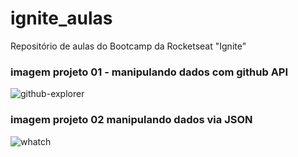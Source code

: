 # ignite_aulas
Repositório de aulas do Bootcamp da Rocketseat  "Ignite"



### imagem projeto 01 - manipulando dados com github API
![github-explorer](https://user-images.githubusercontent.com/5197047/126900235-3e582ec6-d616-4260-99ad-2f75e6908b1d.png)
### imagem projeto 02 manipulando dados via JSON
![whatch](https://user-images.githubusercontent.com/5197047/119360999-91ed8e80-bc81-11eb-8686-e9966d6efc80.png)
